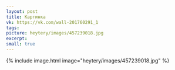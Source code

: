```yaml
---
layout: post
title: Картинка
vk: https://vk.com/wall-201760291_1
tags: 
picture: heytery/images/457239018.jpg
excerpt: 
small: true
---
```

{% include image.html image="heytery/images/457239018.jpg" %}